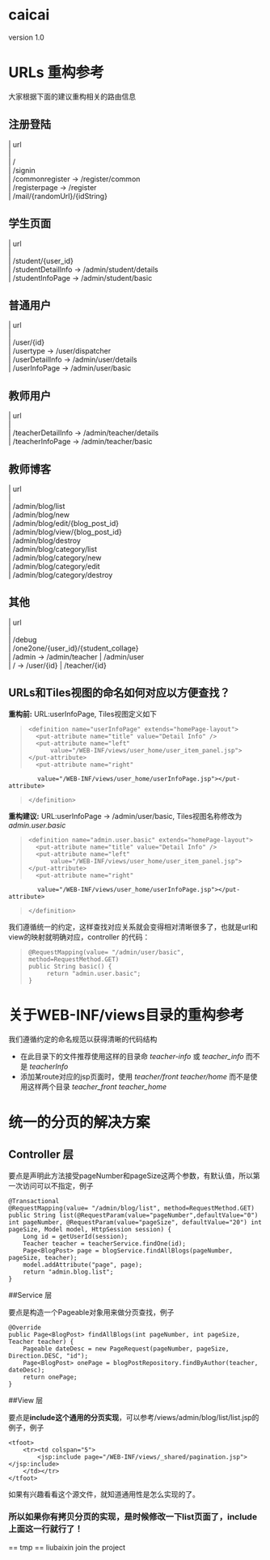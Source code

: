 caicai
======
version 1.0



# URLs 重构参考
大家根据下面的建议重构相关的路由信息

## 注册登陆

| url         
|   
| /            
| /signin      
| /commonregister  -> /register/common   
| /registerpage    -> /register  
| /mail/{randomUrl}/{idString}  


## 学生页面
| url         
|         
| /student/{user_id}         
| /studentDetailInfo -> /admin/student/details         
| /studentInfoPage   -> /admin/student/basic         

## 普通用户
| url          
|         
| /user/{id}         
| /usertype       -> /user/dispatcher         
| /userDetailInfo -> /admin/user/details         
| /userInfoPage   -> /admin/user/basic         

## 教师用户
| url         
|        
| /teacherDetailInfo -> /admin/teacher/details         
| /teacherInfoPage   -> /admin/teacher/basic         

## 教师博客
| url         
|    
| /admin/blog/list         
| /admin/blog/new         
| /admin/blog/edit/{blog_post_id}         
| /admin/blog/view/{blog_post_id}         
| /admin/blog/destroy         
| /admin/blog/category/list         
| /admin/blog/category/new         
| /admin/blog/category/edit         
| /admin/blog/category/destroy         

## 其他
| url         
|         
| /debug         
| /one2one/{user_id}/{student_collage}         
| /admin -> /admin/teacher | /admin/user       
| / -> /user/{id} | /teacher/{id}         

## URLs和Tiles视图的命名如何对应以方便查找？
**重构前:** URL:userInfoPage, Tiles视图定义如下
>     <definition name="userInfoPage" extends="homePage-layout">
>		<put-attribute name="title" value="Detail Info" />
>		<put-attribute name="left"
>			value="/WEB-INF/views/user_home/user_item_panel.jsp"></put-attribute>
>		<put-attribute name="right"
			value="/WEB-INF/views/user_home/userInfoPage.jsp"></put-attribute>
>	  </definition>

**重构建议:** URL:userInfoPage -> /admin/user/basic, Tiles视图名称修改为*admin.user.basic*
>     <definition name="admin.user.basic" extends="homePage-layout">
>		<put-attribute name="title" value="Detail Info" />
>		<put-attribute name="left"
>			value="/WEB-INF/views/user_home/user_item_panel.jsp"></put-attribute>
>		<put-attribute name="right"
			value="/WEB-INF/views/user_home/userInfoPage.jsp"></put-attribute>
>	  </definition>

我们遵循统一的约定，这样查找对应关系就会变得相对清晰很多了，也就是url和view的映射就明确对应，controller 的代码：
>     @RequestMapping(value= "/admin/user/basic", method=RequestMethod.GET)    
>	  public String basic() {    
>          return "admin.user.basic";    
>	  }    

# 关于WEB-INF/views目录的重构参考
我们遵循约定的命名规范以获得清晰的代码结构

* 在此目录下的文件推荐使用这样的目录命 *teacher-info* 或 *teacher_info* 而不是 *teacherInfo*
* 添加某route对应的jsp页面时，使用 *teacher/front*  *teacher/home* 而不是使用这样两个目录 *teacher_front*  *teacher_home*

# 统一的分页的解决方案
## Controller 层

要点是声明此方法接受pageNumber和pageSize这两个参数，有默认值，所以第一次访问可以不指定，例子

    @Transactional
	@RequestMapping(value= "/admin/blog/list", method=RequestMethod.GET)
	public String list(@RequestParam(value="pageNumber",defaultValue="0") int pageNumber, @RequestParam(value="pageSize", defaultValue="20") int pageSize, Model model, HttpSession session) {
		Long id = getUserId(session);
		Teacher teacher = teacherService.findOne(id);
		Page<BlogPost> page = blogService.findAllBlogs(pageNumber, pageSize, teacher);
		model.addAttribute("page", page);
		return "admin.blog.list";
	}
	
##Service 层

要点是构造一个Pageable对象用来做分页查找，例子

    @Override
    public Page<BlogPost> findAllBlogs(int pageNumber, int pageSize, Teacher teacher) {
    	Pageable dateDesc = new PageRequest(pageNumber, pageSize, Direction.DESC, "id"); 
    	Page<BlogPost> onePage = blogPostRepository.findByAuthor(teacher, dateDesc);
    	return onePage;
    }
    
##View 层

要点是**include这个通用的分页实现**，可以参考/views/admin/blog/list/list.jsp的例子，例子

    <tfoot>
    	<tr><td colspan="5">
    		<jsp:include page="/WEB-INF/views/_shared/pagination.jsp"></jsp:include>
    	</td></tr>
    </tfoot>
    
如果有兴趣看看这个源文件，就知道通用性是怎么实现的了。

### 所以如果你有拷贝分页的实现，是时候修改一下list页面了，include上面这一行就行了！

== tmp ==
liubaixin join the project